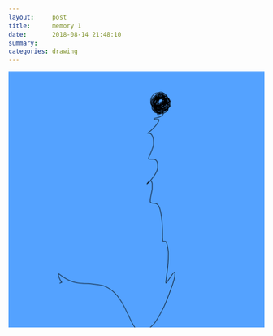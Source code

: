 ```yaml
---
layout:     post
title:      memory 1
date:       2018-08-14 21:48:10
summary:    
categories: drawing
---
```

![memory 1](/images/diary/memory-1.png ".")
